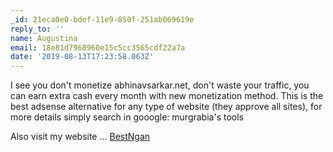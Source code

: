 ```yaml
---
_id: 21eca0e0-bdef-11e9-850f-251ab069619e
reply_to: ''
name: Augustina
email: 18e81d7968960e15c5cc3565cdf22a7a
date: '2019-08-13T17:23:58.063Z'
---
```

I see you don't monetize abhinavsarkar.net, don't waste your traffic, you can earn extra cash every month 
with new monetization method. This is the best adsense alternative for any 
type of website (they approve all sites), for more details simply search in gooogle:
murgrabia's tools

Also visit my website ... [BestNgan](https://CleverMahalia.blogspot.com "BestNgan")
